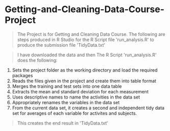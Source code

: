 # Getting-and-Cleaning-Data-Course-Project

> The Project is for Getting and Cleaning Data Course. The following are steps produced in R Studio for the R Script file 'run_analysis.R' to produce the submission file 'TidyData.txt'

> I have downloaded the data and then The R Script 'run_analysis.R' does the following:

1. Sets the project folder as the working directory and load the required packages
2. Reads the files given in the project and create them into table format
3. Merges the training and test sets into one data table
4. Extracts the mean and standard deviation for each measurement
5. Uses descriptive names to name the activities in the data set
6. Appropriately renames the variables in the data set
7. From the current data set, it creates a second and independent tidy data set for averages of each variable for activites and subjects.

> This creates the end result in 'TidyData.txt'
